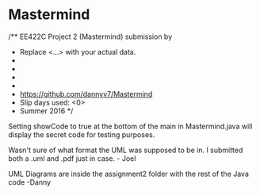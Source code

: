 # Mastermind
/** EE422C Project 2 (Mastermind) submission by
 * Replace <...> with your actual data. 
 * <Joel Guo>
 * <jg55475>
 * <Danny Vo>
 * <dpv292>
 * <https://github.com/dannyv7/Mastermind>
 * Slip days used: <0>
 * Summer 2016
 */

Setting showCode to true at the bottom of the main in Mastermind.java will display the secret code for testing purposes. 

Wasn't sure of what format the UML was supposed to be in. I submitted both a .uml and .pdf just in case. - Joel 

UML Diagrams are inside the assignment2 folder with the rest of the Java code -Danny
